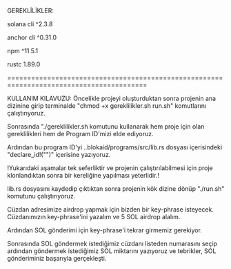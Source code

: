 GEREKLİLİKLER:

solana cli ^2.3.8

anchor cli ^0.31.0

npm ^11.5.1

rustc 1.89.0

=========================================================================================


KULLANIM KILAVUZU:
Öncelikle projeyi oluşturduktan sonra projenin ana dizinine girip terminalde "chmod +x gereklilikler.sh run.sh" komutlarını çalıştırıyoruz. 

Sonrasında "./gereklilikler.sh komutunu kullanarak hem proje için olan gereklilikleri hem de Program ID'mizi elde ediyoruz. 

Ardından bu program ID'yi ..blokaid/programs/src/lib.rs dosyası içerisindeki "declare_id!("")" içerisine yazıyoruz. 

!Yukarıdaki aşamalar tek seferliktir ve projenin çalıştırılabilmesi için proje klonlandıktan sonra bir kereliğine yapılması yeterlidir.!

lib.rs dosyasını kaydedip çıktıktan sonra projenin kök dizine dönüp "./run.sh" komutunu çalıştırıyoruz. 

Cüzdan adresimize airdrop yapmak için bizden bir key-phrase isteyecek. Cüzdanımızın key-phrase'ini yazalım ve 5 SOL airdrop alalım.

Ardından SOL gönderimi için key-phrase'i tekrar girmemiz gerekiyor.

Sonrasında SOL göndermek istediğimiz cüzdanı listeden numarasını seçip ardından göndermek istediğimiz SOL miktarını yazıyoruz ve tebrikler, SOL gönderiminiz başarıyla gerçekleşti.


